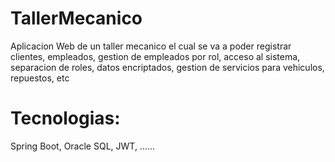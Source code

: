 # TallerMecanico
Aplicacion Web de un taller mecanico el cual se va a poder registrar clientes, empleados, gestion de empleados por rol, acceso al sistema, separacion de roles, datos encriptados, gestion de servicios para vehiculos, repuestos, etc

# Tecnologias:

Spring Boot, Oracle SQL, JWT, ......
